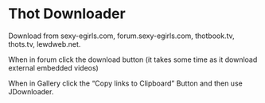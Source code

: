# Thot Downloader

Download from sexy-egirls.com, forum.sexy-egirls.com, thotbook.tv, thots.tv, lewdweb.net.


When in forum click the download button (it takes some time as it download external embedded videos)

When in Gallery click the “Copy links to Clipboard” Button and then use JDownloader.


